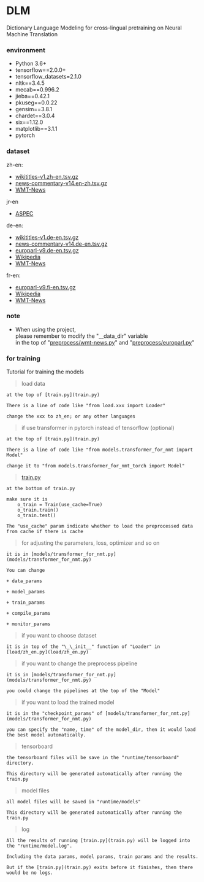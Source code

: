# DLM
Dictionary Language Modeling for cross-lingual pretraining on Neural Machine Translation

### environment

- Python 3.6+
- tensorflow==2.0.0+
- tensorflow_datasets=2.1.0
- nltk==3.4.5
- mecab==0.996.2	
- jieba==0.42.1
- pkuseg==0.0.22
- gensim==3.8.1
- chardet==3.0.4
- six==1.12.0
- matplotlib==3.1.1
- pytorch

### dataset

zh-en:
- [wikititles-v1.zh-en.tsv.gz](http://data.statmt.org/wikititles/v1/wikititles-v1.zh-en.tsv.gz)
- [news-commentary-v14.en-zh.tsv.gz](http://data.statmt.org/news-commentary/v14/training/news-commentary-v14.en-zh.tsv.gz)
- [WMT-News](http://opus.nlpl.eu/download.php?f=WMT-News/v2019/moses/en-zh.txt.zip)

jr-en
- [ASPEC](http://orchid.kuee.kyoto-u.ac.jp/ASPEC/)

de-en:
- [wikititles-v1.de-en.tsv.gz](http://data.statmt.org/wikititles/v1/wikititles-v1.de-en.tsv.gz)
- [news-commentary-v14.de-en.tsv.gz](http://data.statmt.org/news-commentary/v14/training/news-commentary-v14.de-en.tsv.gz)
- [europarl-v9.de-en.tsv.gz](http://www.statmt.org/europarl/v9/training/europarl-v9.de-en.tsv.gz)
- [Wikipedia](http://opus.nlpl.eu/download.php?f=Wikipedia/v1.0/moses/de-en.txt.zip)
- [WMT-News](http://opus.nlpl.eu/download.php?f=WMT-News/v2019/moses/de-en.txt.zip)

fr-en:
- [europarl-v9.fi-en.tsv.gz](http://www.statmt.org/europarl/v9/training/europarl-v9.fi-en.tsv.gz)
- [Wikipedia](http://opus.nlpl.eu/download.php?f=Wikipedia/v1.0/tmx/en-fr.tmx.gz)
- [WMT-News](http://opus.nlpl.eu/download.php?f=WMT-News/v2019/moses/en-fr.txt.zip)

### note

- When using the project, <br>
  please remember to modify the "__data_dir" variable <br> 
  in the top of "[preprocess/wmt-news.py](preprocess/wmt-news.py)" and "[preprocess/europarl.py](preprocess/europarl.py)"

### for training

Tutorial for training the models

> load data

    at the top of [train.py](train.py)
    
    There is a line of code like "from load.xxx import Loader"
    
    change the xxx to zh_en; or any other languages

> if use transformer in pytorch instead of tensorflow (optional)

    at the top of [train.py](train.py)
    
    There is a line of code like "from models.transformer_for_nmt import Model"
    
    change it to "from models.transformer_for_nmt_torch import Model"
    
> [train.py](train.py)

    at the bottom of train.py
    
    make sure it is 
        o_train = Train(use_cache=True)
        o_train.train()
        o_train.test()

    The "use_cache" param indicate whether to load the preprocessed data from cache if there is cache

> for adjusting the parameters, loss, optimizer and so on

    it is in [models/transformer_for_nmt.py](models/transformer_for_nmt.py)
    
    You can change
        
    + data_params
    
    + model_params
    
    + train_params
    
    + compile_params
    
    + monitor_params

> if you want to choose dataset

    it is in top of the "\_\_init__" function of "Loader" in [load/zh_en.py](load/zh_en.py)

> if you want to change the preprocess pipeline

    it is in [models/transformer_for_nmt.py](models/transformer_for_nmt.py)

    you could change the pipelines at the top of the "Model"

> if you want to load the trained model

    it is in the "checkpoint_params" of [models/transformer_for_nmt.py](models/transformer_for_nmt.py)

    you can specify the "name, time" of the model_dir, then it would load the best model automatically.

> tensorboard

    the tensorboard files will be save in the "runtime/tensorboard" directory.
    
    This directory will be generated automatically after running the train.py

> model files

    all model files will be saved in "runtime/models"
    
    This directory will be generated automatically after running the train.py

> log

    All the results of running [train.py](train.py) will be logged into the "runtime/model.log".
    
    Including the data params, model params, train params and the results.
    
    But if the [train.py](train.py) exits before it finishes, then there would be no logs.
